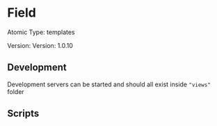 # Field

Atomic Type: templates

Version: Version: 1.0.10


## Development

Development servers can be started and should all exist inside `"views"` folder

## Scripts
